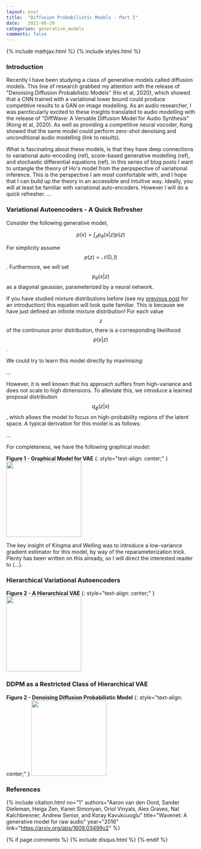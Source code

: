 ```yaml
---
layout: post
title:  "Diffusion Probabilistic Models - Part I"
date:   2021-06-29
categories: generative_models
comments: false
---
```


{% include mathjax.html %}
{% include styles.html %}

### Introduction

Recently I have been studying a class of generative models called diffusion models. This line of research
grabbed my attention with the release of "Denoising Diffusion Probabilistic Models" (Ho et al, 2020), which showed
that a CNN trained with a variational lower bound could produce competitive results to a GAN on image modelling. 
As an audio researcher, I was parcticularly excited to these insights translated to audio modelling with the release
of "DiffWave: A Versatile Diffusion Model for Audio Synthesis" (Kong et al, 2020). As well as providing a competitive neural
vocoder, Kong showed that the same model could perform zero-shot denoising and unconditional audio modelling (link to results).

What is fascinating about these models, is that they have deep connections to variational auto-encoding (ref), score-based generative modelling (ref), and 
stochastic differential equations (ref). In this series of blog posts I want to untangle the theory of Ho's model from the perpspective
of variational inference. This is the perspective I am most comfortable with, and I hope that I can build up the theory in an accessible and
intuitive way. Ideally, you will at least be familiar with variational auto-encoders. However I will do a quick refresher.
...


### Variational Autoencoders - A Quick Refresher

Consider the following generative model,

$$
  p(x) = \int_{z}p_{\theta}(x|z)p(z)
$$  

For simplicity assume $$ p(z) = \mathcal{N}(0, I) $$.
Furthermore, we will set $$ p_{\theta}(x|z) $$ as a diagonal gaussian, parameterized by a neural network.  

If you have studied mixture distributions before (see my [previous post] for an
introduction) this equation will look quite familiar. This is because we have just defined an infinite mixture distribution! 
For each value $$ z $$ of the continuous prior distribution, there is a corresponding likelihood $$ p(x|z) $$.

We could try to learn this model directly by maximising:


...

However, it is well known that his approach suffers from high-variance and does not scale to high dimensions. To alleviate this,
we introduce a learned proposal distribution $$ q_{\phi}(z|x) $$, which allows the model to focus on high-probability
regions of the latent space. A typical derivation for this model is as follows:

...


For completeness, we have the following graphical model:

__Figure 1 - Graphical Model for VAE__
{: style="text-align: center;" }
<img class="image" src='{{ "/assets/images/vae.png" }}' height=200px>
<!-- ![VAE]() -->


The key insight of Kingma and Welling was to introduce a low-variance gradient estimator for this model,
by way of the reparameterization trick. Plenty has been written on this already, so I will direct the interested
reader to (...).


### Hierarchical Variational Autoencoders

__Figure 2 - A Hierarchical VAE__
{: style="text-align: center;" }
<img class="image" src='{{ "/assets/images/hierarchical-vae.png" }}' height=200px>

### DDPM as a Restricted Class of Hierarchical VAE

__Figure 2 - Denoising Diffusion Probabilistic Model__
{: style="text-align: center;" }
<img class="image" src='{{ "/assets/images/diffusion.png" }}' height=200px>


### References

{% include citation.html
    no="1"
    authors="Aaron van den Oord, Sander Dieleman, 
    Heiga Zen, Karen Simonyan, Oriol Vinyals, Alex Graves, Nal Kalchbrenner, Andrew Senior, and Koray Kavukcuoglu"
    title="Wavenet: A generative model for raw audio"
    year="2016"
    link="https://arxiv.org/abs/1609.03499v2"
%}

{% if page.comments %}
{% include disqus.html %}
{% endif %}

[pytorch]: https://pytorch.org
[kmeans]: https://en.wikipedia.org/wiki/K-means_clustering
[github]: https://github.com/angusturner/generative_models/
[popgun]: http://popgun.ai/
[variational autoencoders]: https://arxiv.org/abs/1312.6114
[twitter]: https://twitter.com/AngusTurner9
[previous post]: https://angusturner.github.io/generative_models/2017/11/03/pytorch-gaussian-mixture-model.html
